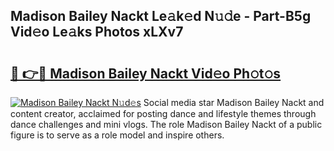 ## Madison Bailey Nackt Le𝚊k𝚎d N𝚞𝚍e - Part-B5g Vid𝚎o Le𝚊ks Photos xLXv7

# <h2><a href="http://fb6070h.evod.top/?m=Madison+Bailey+Nackt">🔗 👉🔴 Madison Bailey Nackt Vid𝚎o Ph𝚘t𝚘s</a></h2>

[![Madison Bailey Nackt N𝚞d𝚎s](https://i.imgur.com/8V9OHl7.gif)](http://fb6070h.evod.top/?m=Madison+Bailey+Nackt)
Social media star Madison Bailey Nackt and content creator, acclaimed for posting dance and lifestyle themes through dance challenges and mini vlogs. The role Madison Bailey Nackt of a public figure is to serve as a role model and inspire others. 
